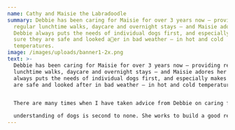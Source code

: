 ```yaml
---
name: Cathy and Maisie the Labradoodle
summary: Debbie has been caring for Maisie for over 3 years now – providing
  regular lunchtime walks, daycare and overnight stays – and Maisie adores her!
  Debbie always puts the needs of individual dogs first, and especially makes
  sure they are safe and looked a􀈅er in bad weather – in hot and cold
  temperatures.
image: /images/uploads/banner1-2x.png
text: >-
  Debbie has been caring for Maisie for over 3 years now – providing regular
  lunchtime walks, daycare and overnight stays – and Maisie adores her! Debbie
  always puts the needs of individual dogs first, and especially makes sure they
  are safe and looked after in bad weather – in hot and cold temperatures.


  There are many times when I have taken advice from Debbie on caring for my dog – her knowledge and

  understanding of dogs is second to none. She works to build a good relationship with each of the dogs in her care and they clearly respond to that. A lovely lady – I thoroughly recommend Debbie to anyone looking to trust someone with their dog.
---
```

